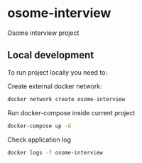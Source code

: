 # osome-interview
Osome interview project

## Local development

To run project locally you need to:

Create external docker network:
```bash
docker network create osome-interview
```
Run docker-compose inside current project
```bash
docker-compose up -d
```
Check application log
```bash
docker logs -f osome-interview
```